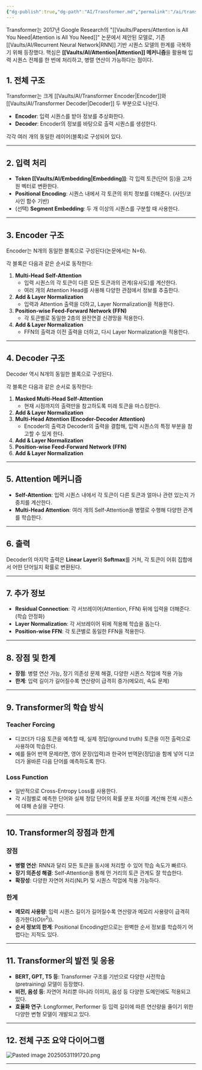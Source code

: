 ```yaml
---
{"dg-publish":true,"dg-path":"AI/Transformer.md","permalink":"/ai/transformer/","created":"2025-05-31","updated":"2025-05-31"}
---
```


Transformer는 2017년 Google Research의 "[[Vaults/Papers/Attention is All You Need\|Attention is All You Need]]" 논문에서 제안된 모델로, 기존 [[Vaults/AI/Recurrent Neural Network\|RNN]] 기반 시퀀스 모델의 한계를 극복하기 위해 등장했다. 핵심은 **[[Vaults/AI/Attention\|Attention]] 메커니즘**을 활용해 입력 시퀀스 전체를 한 번에 처리하고, 병렬 연산이 가능하다는 점이다.

## 1. 전체 구조

Transformer는 크게 [[Vaults/AI/Transformer Encoder\|Encoder]]와 [[Vaults/AI/Transformer Decoder\|Decoder]] 두 부분으로 나뉜다.

- **Encoder**: 입력 시퀀스를 받아 정보를 추상화한다.
- **Decoder**: Encoder의 정보를 바탕으로 출력 시퀀스를 생성한다.

각각 여러 개의 동일한 레이어(블록)로 구성되어 있다.

---

## 2. 입력 처리

- **Token [[Vaults/AI/Embedding\|Embedding]]**: 각 입력 토큰(단어 등)을 고차원 벡터로 변환한다.
- **Positional Encoding**: 시퀀스 내에서 각 토큰의 위치 정보를 더해준다. (사인/코사인 함수 기반)
- (선택) **Segment Embedding**: 두 개 이상의 시퀀스를 구분할 때 사용한다.

---

## 3. Encoder 구조

Encoder는 N개의 동일한 블록으로 구성된다(논문에서는 N=6).

각 블록은 다음과 같은 순서로 동작한다:

1. **Multi-Head Self-Attention**
   - 입력 시퀀스의 각 토큰이 다른 모든 토큰과의 관계(유사도)를 계산한다.
   - 여러 개의 Attention Head를 사용해 다양한 관점에서 정보를 추출한다.
2. **Add & Layer Normalization**
   - 입력과 Attention 출력을 더하고, Layer Normalization을 적용한다.
3. **Position-wise Feed-Forward Network (FFN)**
   - 각 토큰별로 동일한 2층의 완전연결 신경망을 적용한다.
4. **Add & Layer Normalization**
   - FFN의 출력과 이전 출력을 더하고, 다시 Layer Normalization을 적용한다.

---

## 4. Decoder 구조

Decoder 역시 N개의 동일한 블록으로 구성된다.

각 블록은 다음과 같은 순서로 동작한다:

1. **Masked Multi-Head Self-Attention**
   - 현재 시점까지의 출력만을 참고하도록 미래 토큰을 마스킹한다.
2. **Add & Layer Normalization**
3. **Multi-Head Attention (Encoder-Decoder Attention)**
   - Encoder의 출력과 Decoder의 출력을 결합해, 입력 시퀀스의 특정 부분을 참고할 수 있게 한다.
4. **Add & Layer Normalization**
5. **Position-wise Feed-Forward Network (FFN)**
6. **Add & Layer Normalization**

---

## 5. Attention 메커니즘

- **Self-Attention**: 입력 시퀀스 내에서 각 토큰이 다른 토큰과 얼마나 관련 있는지 가중치를 계산한다.
- **Multi-Head Attention**: 여러 개의 Self-Attention을 병렬로 수행해 다양한 관계를 학습한다.

---

## 6. 출력

Decoder의 마지막 출력은 **Linear Layer**와 **Softmax**를 거쳐, 각 토큰이 어휘 집합에서 어떤 단어일지 확률로 변환된다.

---

## 7. 추가 정보

- **Residual Connection**: 각 서브레이어(Attention, FFN) 뒤에 입력을 더해준다. (학습 안정화)
- **Layer Normalization**: 각 서브레이어 뒤에 적용해 학습을 돕는다.
- **Position-wise FFN**: 각 토큰별로 동일한 FFN을 적용한다.

---

## 8. 장점 및 한계

- **장점**: 병렬 연산 가능, 장기 의존성 문제 해결, 다양한 시퀀스 작업에 적용 가능
- **한계**: 입력 길이가 길어질수록 연산량이 급격히 증가(메모리, 속도 문제)

---

## 9. Transformer의 학습 방식

### Teacher Forcing
- 디코더가 다음 토큰을 예측할 때, 실제 정답(ground truth) 토큰을 이전 출력으로 사용하여 학습한다.
- 예를 들어 번역 문제라면, 영어 문장(입력)과 한국어 번역문(정답)을 함께 넣어 디코더가 올바른 다음 단어를 예측하도록 한다.

### Loss Function
- 일반적으로 Cross-Entropy Loss를 사용한다.
- 각 시점별로 예측한 단어와 실제 정답 단어의 확률 분포 차이를 계산해 전체 시퀀스에 대해 손실을 구한다.

---

## 10. Transformer의 장점과 한계

### 장점
- **병렬 연산**: RNN과 달리 모든 토큰을 동시에 처리할 수 있어 학습 속도가 빠르다.
- **장기 의존성 해결**: Self-Attention을 통해 먼 거리의 토큰 관계도 잘 학습한다.
- **확장성**: 다양한 자연어 처리(NLP) 및 시퀀스 작업에 적용 가능하다.

### 한계
- **메모리 사용량**: 입력 시퀀스 길이가 길어질수록 연산량과 메모리 사용량이 급격히 증가한다($O(n^2)$).
- **순서 정보의 한계**: Positional Encoding만으로는 완벽한 순서 정보를 학습하기 어렵다는 지적도 있다.

---

## 11. Transformer의 발전 및 응용

- **BERT, GPT, T5 등**: Transformer 구조를 기반으로 다양한 사전학습(pretraining) 모델이 등장했다.
- **비전, 음성 등**: 자연어 처리뿐 아니라 이미지, 음성 등 다양한 도메인에도 적용되고 있다.
- **효율화 연구**: Longformer, Performer 등 입력 길이에 따른 연산량을 줄이기 위한 다양한 변형 모델이 개발되고 있다.

---

## 12. 전체 구조 요약 다이어그램

![Pasted image 20250531191720.png](/img/user/Attachments/Pasted%20image%2020250531191720.png)

---

[^1]: Vaswani et al., "Attention is All You Need", 2017
[^2]: [The Illustrated Transformer](https://jalammar.github.io/illustrated-transformer/)
[^3]: [BERT: Pre-training of Deep Bidirectional Transformers for Language Understanding](https://arxiv.org/abs/1810.04805)
[^4]: [GPT: Improving Language Understanding by Generative Pre-Training](https://cdn.openai.com/research-covers/language-unsupervised/language_understanding_paper.pdf)
